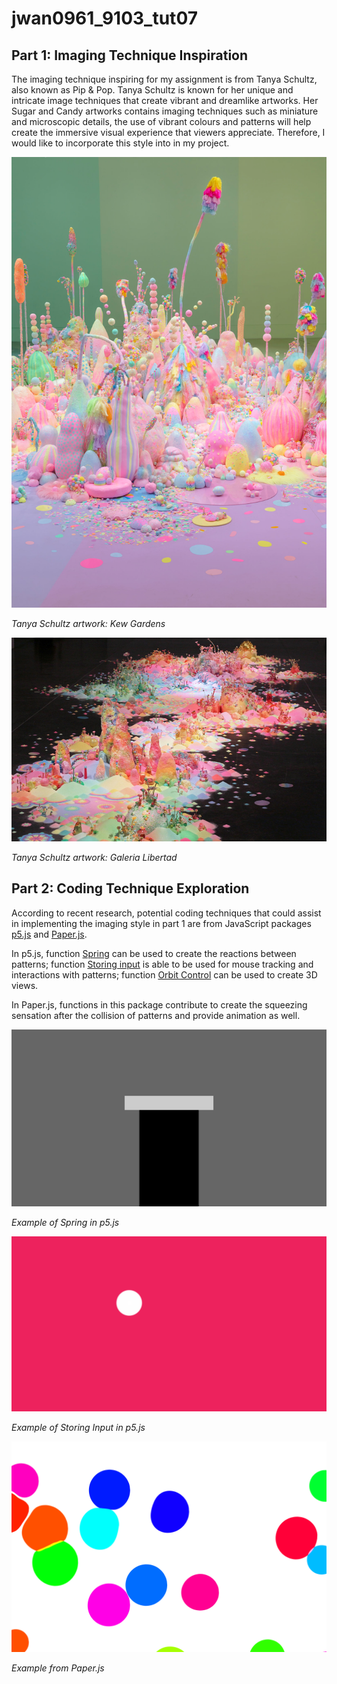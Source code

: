 # jwan0961_9103_tut07

## Part 1: Imaging Technique Inspiration
The imaging technique inspiring for my assignment is from Tanya Schultz, also known as Pip & Pop. Tanya Schultz is known for her unique and intricate image techniques that create vibrant and dreamlike artworks. Her Sugar and Candy artworks contains imaging techniques such as miniature and microscopic details, the use of vibrant colours and patterns will help create the immersive visual experience that viewers appreciate. Therefore, I would like to incorporate this style into in my project.

![Tanya Schultz artwork: Kew Gardens](image.png)

*Tanya Schultz artwork: Kew Gardens*

![Tanya Schultz artwork: Galeria Libertad](image-1.png)

*Tanya Schultz artwork: Galeria Libertad*


## Part 2: Coding Technique Exploration
According to recent research, potential coding techniques that could assist in implementing the imaging style in part 1 are from JavaScript packages [p5.js](https://p5js.org/) and [Paper.js](http://paperjs.org/).

In p5.js, function [Spring](https://p5js.org/examples/simulate-spring.html) can be used to create the reactions between patterns; function [Storing input](https://p5js.org/examples/input-storing-input.html) is able to be used for mouse tracking and interactions with patterns; function [Orbit Control](https://p5js.org/examples/3d-orbit-control.html) can be used to create 3D views. 

In Paper.js, functions in this package contribute to create the squeezing sensation after the collision of patterns and provide animation as well.

![sping](image-3.png)

*Example of Spring in p5.js*


![storing Input](image-4.png)

*Example of Storing Input in p5.js*


![paper.js demo](image-2.png)

*Example from Paper.js*